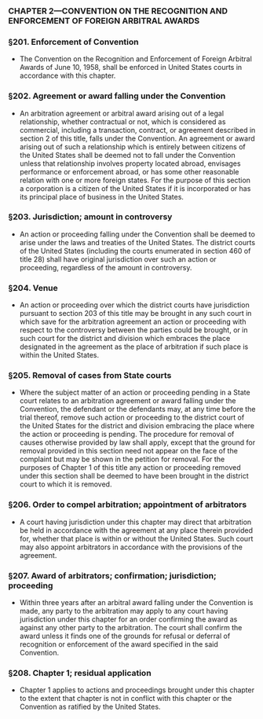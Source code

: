 ### **CHAPTER 2—CONVENTION ON THE RECOGNITION AND ENFORCEMENT OF FOREIGN ARBITRAL AWARDS**

### §201. Enforcement of Convention
* The Convention on the Recognition and Enforcement of Foreign Arbitral Awards of June 10, 1958, shall be enforced in United States courts in accordance with this chapter.

### §202. Agreement or award falling under the Convention
* An arbitration agreement or arbitral award arising out of a legal relationship, whether contractual or not, which is considered as commercial, including a transaction, contract, or agreement described in section 2 of this title, falls under the Convention. An agreement or award arising out of such a relationship which is entirely between citizens of the United States shall be deemed not to fall under the Convention unless that relationship involves property located abroad, envisages performance or enforcement abroad, or has some other reasonable relation with one or more foreign states. For the purpose of this section a corporation is a citizen of the United States if it is incorporated or has its principal place of business in the United States.

### §203. Jurisdiction; amount in controversy
* An action or proceeding falling under the Convention shall be deemed to arise under the laws and treaties of the United States. The district courts of the United States (including the courts enumerated in section 460 of title 28) shall have original jurisdiction over such an action or proceeding, regardless of the amount in controversy.

### §204. Venue
* An action or proceeding over which the district courts have jurisdiction pursuant to section 203 of this title may be brought in any such court in which save for the arbitration agreement an action or proceeding with respect to the controversy between the parties could be brought, or in such court for the district and division which embraces the place designated in the agreement as the place of arbitration if such place is within the United States.

### §205. Removal of cases from State courts
* Where the subject matter of an action or proceeding pending in a State court relates to an arbitration agreement or award falling under the Convention, the defendant or the defendants may, at any time before the trial thereof, remove such action or proceeding to the district <!-- PDFPage:6 -->court of the United States for the district and division embracing the place where the action or proceeding is pending. The procedure for removal of causes otherwise provided by law shall apply, except that the ground for removal provided in this section need not appear on the face of the complaint but may be shown in the petition for removal. For the purposes of Chapter 1 of this title any action or proceeding removed under this section shall be deemed to have been brought in the district court to which it is removed.

### §206. Order to compel arbitration; appointment of arbitrators
* A court having jurisdiction under this chapter may direct that arbitration be held in accordance with the agreement at any place therein provided for, whether that place is within or without the United States. Such court may also appoint arbitrators in accordance with the provisions of the agreement.

### §207. Award of arbitrators; confirmation; jurisdiction; proceeding
* Within three years after an arbitral award falling under the Convention is made, any party to the arbitration may apply to any court having jurisdiction under this chapter for an order confirming the award as against any other party to the arbitration. The court shall confirm the award unless it finds one of the grounds for refusal or deferral of recognition or enforcement of the award specified in the said Convention.

### §208. Chapter 1; residual application
* Chapter 1 applies to actions and proceedings brought under this chapter to the extent that chapter is not in conflict with this chapter or the Convention as ratified by the United States.